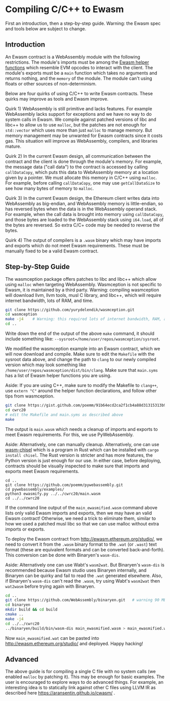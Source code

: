 # Compiling C/C++ to Ewasm

First an introduction, then a step-by-step guide. Warning: the Ewasm spec and tools below are subject to change.

## Introduction

An Ewasm contract is a WebAssembly module with the following restrictions. The module's imports must be among the [Ewasm helper functions](https://github.com/ewasm/design/blob/master/eth_interface.md) which resemble EVM opcodes to interact with the client. The module's exports must be a `main` function which takes no arguments and returns nothing, and the `memory` of the module. The module can't using floats or other sources of non-determinism.

Below are four quirks of using C/C++ to write Ewasm contracts. These quirks may improve as tools and Ewasm improve.

Quirk 1) WebAssembly is still primitive and lacks features. For example WebAssembly lacks support for exceptions and we have no way to do system calls in Ewasm. We compile against patched versions of libc and libc++ to allow us to use `malloc`, but the patches are not enough for `std::vector` which uses more than just `malloc` to manage memory. But memory management may be unwanted for Ewasm contracts since it costs gas. This situation will improve as WebAssembly, compilers, and libraries mature.

Quirk 2) In the current Ewasm design, all communication between the contract and the client is done through the module's memory. For example, the message data ("call data") to the contract is accessed by calling `callDataCopy`, which puts this data to WebAssembly memory at a location given by a pointer. We must allocate this memory in C/C++ using `malloc`. For example, before calling `callDataCopy`, one may use `getCallDataSize` to see how many bytes of memory to `malloc`.

Quirk 3) In the current Ewasm design, the Ethereum client writes data into WebAssembly as big-endian, and WebAssembly memory is little-endian, so has reversed bytes when the data is in the WebAssembly operand stack. For example, when the call data is brought into memory using `callDataCopy`, and those bytes are loaded to the WebAssembly stack using `i64.load`, all of the bytes are reversed. So extra C/C+ code may be needed to reverse the bytes.

Quirk 4) The output of compilers is a `.wasm` binary which may have imports and exports which do not meet Ewasm requirements. These must be manually fixed to be a valid Ewasm contract.


## Step-by-Step Guide

The wasmception package offers patches to libc and libc++ which allow using `malloc` when targeting WebAssembly. Wasmception is not specific to Ewasm, it is maintained by a third party. Warning: compiling wasmception will download llvm, llvm tools, musl C library, and libc++, which will require internet bandwidth, lots of RAM, and time.

```sh 
git clone https://github.com/yurydelendik/wasmception.git
cd wasmception
make -j4	# Warning: this required lots of internet bandwidth, RAM, and one hour compiling on a mid-level laptop.
cd ..
``` 

Write down the end of the output of the above `make` command, it should include something like: `--sysroot=/home/user/repos/wasmception/sysroot`.

We modified the wasmception example into an Ewasm contract, which we will now download and compile. Make sure to edit the `Makefile` with the sysroot data above, and change the path to `clang` to our newly compiled version which may look something like `/home/user/repos/wasmception/dist/bin/clang`. Make sure that `main.syms` has a list of Ewasm helper functions you are using.

Aside: If you are using C++, make sure to modify the Makefile to `clang++`, use `extern "C"` around the helper function declarations, and follow other tips from wasmception.

```sh
git clone https://gist.github.com/poemm/91b64ecd2ca2f1cb4a88d31315313b9b.git cwrc20
cd cwrc20
# edit the Makefile and main.syms as described above
make
```

The output is `main.wasm` which needs a cleanup of imports and exports to meet Ewasm requirements. For this, we use PyWebAssembly.

Aside: Alternatively, one can manually cleanup. Alternatively, one can use [wasm-chisel](https://github.com/wasmx/wasm-chisel) which is a program in Rust which can be installed with `cargo install chisel`. The Rust version is stricter and has more features, the Python version is just enough for our use. In either case, before deploying, contracts should be visually inspected to make sure that imports and exports meet Ewasm requirements.

```
cd ..
git clone https://github.com/poemm/pywebassembly.git
cd pywebassembly/examples/
python3 ewasmify.py ../../cwrc20/main.wasm
cd ../../cwrc20
```

If the command line output of the `main_ewasmified.wasm` command above lists only valid Ewasm imports and exports, then we may have an valid Ewasm contract! Otherwise, we need a trick to eliminate them, similar to how we used a patched musl libc so that we can use malloc without extra imports or exports.

To deploy the Ewasm contract from http://ewasm.ethereum.org/studio/, we need to convert it from the `.wasm` binary format to the `.wat` (or `.wast`) text format (these are equivalent formats and can be converted back-and-forth). This conversion can be done with Binaryen's `wasm-dis`.

Aside: Alternatively one can use Wabt's `wasm2wat`. But Binaryen's `wasm-dis` is recommended because Ewasm studio uses Binaryen internally, and Binaryen can be quirky and fail to read the `.wat` generated elsewhere. Also, if Binaryen's `wasm-dis` can't read the `.wasm`, try using Wabt's `wasm2wat` then `wat2wasm` before trying again with Binaryen.

```sh
cd ..
git clone https://github.com/WebAssembly/binaryen.git	# warning 90 MB, can also download precompiled binaries which are 15 MB
cd binaryen
mkdir build && cd build
cmake ..
make -j4
cd ../../cwrc20
../binaryen/build/bin/wasm-dis main_ewasmified.wasm > main_ewasmified.wat
```

Now `main_ewasmified.wat` can be pasted into http://ewasm.ethereum.org/studio/ and deployed. Happy hacking!


## Advanced

The above guide is for compiling a single C file with no system calls (we enabled `malloc` by patching it). This may be enough for basic examples. The user is encouraged to explore ways to do advanced things. For example, an interesting idea is to statically link against other C files using LLVM IR as described here https://aransentin.github.io/cwasm/ .
